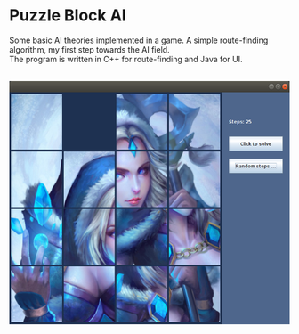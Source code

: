 # Puzzle Block AI
Some basic AI theories implemented in a game. A simple route-finding algorithm, my first step towards the AI field.\
The program is written in C++ for route-finding and Java for UI.\
<br>
<p align="center"><img src="/puzzle-block-ai_preview.png" alt="Preview Image" width="600" height="437"></img></p>
